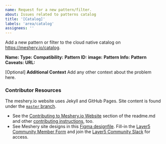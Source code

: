 ```yaml
---
name: Request for a new pattern/filter.
about: Issues related to patterns catalog
title: '[Catalog]'
labels: 'area/catalog'
assignees: ''
---
```

Add a new pattern or filter to the cloud native catalog on https://meshery.io/catalog.

**Name:**  <!-- Name of pattern -->
**Type:** <!-- Type of pattern-->
**Compatibility:** <!-- Service mesh it's compatible with -->
**Pattern ID:** <!-- Unique identifier -->
**image:** <!-- Link to image -->
**Pattern Info:** <!-- brief information of the pattern -->
**Pattern Caveats:** <!-- Caveats of the pattern -->
**URL:** <!-- url | format: (https://raw.githubusercontent.com/service-mesh-patterns/service-mesh-patterns/master/samples/IstioFilterPattern.yaml)>
**Download link:** <!-- link to binary zip file or upload the file here -->


[Optional] **Additional Context**
Add any other context about the problem here.

### Contributor Resources

The meshery.io website uses Jekyll and GitHub Pages. Site content is found under the [`master` branch](https://github.com/meshery/meshery.io/tree/master).
- See the [Contributing to Meshery.io Website](https://github.com/meshery/meshery.io#contributing-to-the-mesheryio-website) section of the readme.md and other [contributing instructions](https://docs.meshery.io/project/contributing), too.
- See Meshery site designs in this [Figma designfile](https://www.figma.com/file/SMP3zxOjZztdOLtgN4dS2W/Meshery-UI?node-id=110%3A1). Fill-in the [Layer5 Community Member Form](https://layer5.io/newcomer) and join the [Layer5 Community Slack](http://slack.layer5.io) for access.